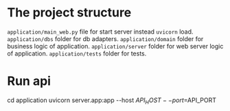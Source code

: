 # The project structure

`application/main_web.py` file for start server instead `uvicorn` load.
`application/dbs` folder for db adapters.
`application/domain` folder for business logic of application.
`application/server` folder for web server logic of application.
`application/tests` folder for tests.

# Run api
cd application
uvicorn server.app:app --host $API_HOST --port=$API_PORT
